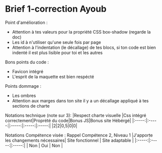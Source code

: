 # Brief 1-correction Ayoub

Point d'amélioration : 
- Attention à tes valeurs pour la propriété CSS box-shadow (regarde la doc)
- Les id à n'utiliser qu'une seule fois par page
- Attention à l'indentation (le décallage) de tes blocs, si ton code est bien indenté il est plus lisible pour toi et les autres

Bons points du code : 
- Favicon intégré 
- L'esprit de la maquette est bien respécté

Points dommage :
- Les ombres
- Attention aux marges dans ton site il y a un décallage appliqué à tes sections de charte


Notations technique  (note sur 3): 
|Respect charte visuelle |Css intégré correctement|Proprété du code|Bonus JS|Bonus site Hébérgé|
|:-----:|:-----:|:-----:|:-----:|:-----:|
|2|2|0,5|0|0|

Notations Compétence visée : Rappel Compétence 2, Niveau 1 
|J'apporte les changements nécessaires| Site fonctionnel | Site adaptable |
|:-----:|:-----:|:-----:|
| Non | Oui | Non | 
